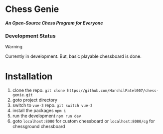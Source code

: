 # Chess Genie

_**An Open-Source Chess Program for Everyone**_

### Development Status

> [!WARNING]
> Currently in development. But, basic playable chessboard is done.


# Installation

1. clone the repo. `git clone https://github.com/HarshilPatel007/chess-genie.git`
2. goto project directory
3. switch to `vue-3` repo. `git switch vue-3`
4. install the packages `npm i`
5. run the development `npm run dev`
6. goto `localhost:8080` for custom chessboard or `localhost:8080/cg` for chessground chessboard
